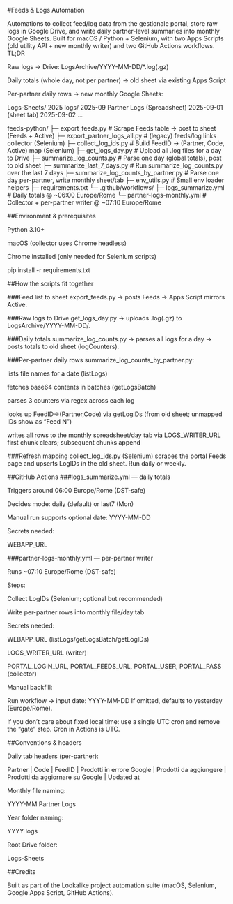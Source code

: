 #Feeds & Logs Automation

Automations to collect feed/log data from the gestionale portal, store raw logs in Google Drive, and write daily partner-level summaries into monthly Google Sheets. Built for macOS / Python + Selenium, with two Apps Scripts (old utility API + new monthly writer) and two GitHub Actions workflows.
TL;DR

Raw logs → Drive: LogsArchive/YYYY-MM-DD/*.log(.gz)

Daily totals (whole day, not per partner) → old sheet via existing Apps Script

Per-partner daily rows → new monthly Google Sheets:

Logs-Sheets/
  2025 logs/
    2025-09 Partner Logs   (Spreadsheet)
      2025-09-01  (sheet tab)
      2025-09-02
      ...

feeds-python/
├─ export_feeds.py                    # Scrape Feeds table → post to sheet (Feeds + Active)
├─ export_partner_logs_all.py         # (legacy) feeds/log links collector (Selenium)
├─ collect_log_ids.py                 # Build FeedID → (Partner, Code, Active) map (Selenium)
├─ get_logs_day.py                    # Upload all .log files for a day to Drive
├─ summarize_log_counts.py            # Parse one day (global totals), post to old sheet
├─ summarize_last_7_days.py           # Run summarize_log_counts.py over the last 7 days
├─ summarize_log_counts_by_partner.py # Parse one day per-partner, write monthly sheet/tab
├─ env_utils.py                       # Small env loader helpers
├─ requirements.txt
└─ .github/workflows/
   ├─ logs_summarize.yml              # Daily totals @ ~06:00 Europe/Rome
   └─ partner-logs-monthly.yml        # Collector + per-partner writer @ ~07:10 Europe/Rome

##Environment & prerequisites

Python 3.10+

macOS (collector uses Chrome headless)

Chrome installed (only needed for Selenium scripts)

pip install -r requirements.txt

##How the scripts fit together

###Feed list to sheet
export_feeds.py → posts Feeds → Apps Script mirrors Active.

###Raw logs to Drive
get_logs_day.py → uploads .log(.gz) to LogsArchive/YYYY-MM-DD/.

###Daily totals
summarize_log_counts.py → parses all logs for a day → posts totals to old sheet (logCounters).

###Per-partner daily rows
summarize_log_counts_by_partner.py:

lists file names for a date (listLogs)

fetches base64 contents in batches (getLogsBatch)

parses 3 counters via regex across each log

looks up FeedID→(Partner,Code) via getLogIDs (from old sheet; unmapped IDs show as “Feed N”)

writes all rows to the monthly spreadsheet/day tab via LOGS_WRITER_URL
first chunk clears; subsequent chunks append

###Refresh mapping
collect_log_ids.py (Selenium) scrapes the portal Feeds page and upserts LogIDs in the old sheet. Run daily or weekly.

##GitHub Actions
###logs_summarize.yml — daily totals

Triggers around 06:00 Europe/Rome (DST-safe)

Decides mode: daily (default) or last7 (Mon)

Manual run supports optional date: YYYY-MM-DD

Secrets needed:

WEBAPP_URL

###partner-logs-monthly.yml — per-partner writer

Runs ~07:10 Europe/Rome (DST-safe)

Steps:

Collect LogIDs (Selenium; optional but recommended)

Write per-partner rows into monthly file/day tab

Secrets needed:

WEBAPP_URL (listLogs/getLogsBatch/getLogIDs)

LOGS_WRITER_URL (writer)

PORTAL_LOGIN_URL, PORTAL_FEEDS_URL, PORTAL_USER, PORTAL_PASS (collector)

Manual backfill:

Run workflow → input date: YYYY-MM-DD
If omitted, defaults to yesterday (Europe/Rome).

If you don’t care about fixed local time: use a single UTC cron and remove the “gate” step. Cron in Actions is UTC.

##Conventions & headers

Daily tab headers (per-partner):

Partner | Code | FeedID | Prodotti in errore Google | Prodotti da aggiungere | Prodotti da aggiornare su Google | Updated at


Monthly file naming:

YYYY-MM Partner Logs


Year folder naming:

YYYY logs


Root Drive folder:

Logs-Sheets

##Credits

Built as part of the Lookalike project automation suite (macOS, Selenium, Google Apps Script, GitHub Actions).
